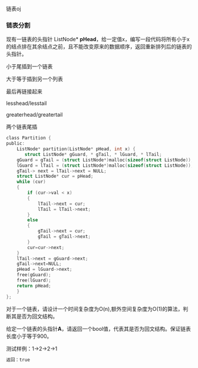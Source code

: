链表oj

### 链表分割

现有一链表的头指针 ListNode* **pHead**，给一定值x，编写一段代码将所有小于x的结点排在其余结点之前，且不能改变原来的数据顺序，返回重新排列后的链表的头指针。

小于尾插到一个链表

大于等于插到另一个列表

最后再链接起来

lesshead/lesstail

greaterhead/greatertail

两个链表尾插

```c
class Partition {
public:
    ListNode* partition(ListNode* pHead, int x) {
       struct ListNode* gGuard, * gTail, * lGuard, * lTail;
	gGuard = gTail = (struct ListNode*)malloc(sizeof(struct ListNode));
	lGuard = lTail = (struct ListNode*)malloc(sizeof(struct ListNode));
	gTail-> next = lTail->next = NULL;
	struct ListNode* cur = pHead;
	while (cur)
	{
		if (cur->val < x)
		{
			lTail->next = cur;
			lTail = lTail->next;
		}
		else
		{
			gTail->next = cur;
			gTail = gTail->next;
		}
		cur=cur->next;
	}
	lTail->next = gGuard->next;
    gTail->next=NULL;
	pHead = lGuard->next;
	free(gGuard);
	free(lGuard);
	return pHead;
    }
};
```



对于一个链表，请设计一个时间复杂度为O(n),额外空间复杂度为O(1)的算法，判断其是否为回文结构。

给定一个链表的头指针**A**，请返回一个bool值，代表其是否为回文结构。保证链表长度小于等于900。

测试样例：1->2->2->1

```c++
返回：true
```

